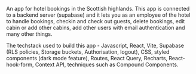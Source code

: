 An app for hotel bookings in the Scottish highlands. This app is connected to a backend server (supabase) and it lets you as an employee of the hotel to handle bookings, checkin and check out guests, delete bookings, edit cabin or add other cabins, add other users with email authentication and many other things.

The techstack used to build this app - Javascript, React, Vite, Supabase (RLS policies, Storage buckets, Authorisation, logout), CSS, styled components (dark mode feature), Routes, React Query, Recharts, React-hook-form, Context API, techniques such as Compound Components.
